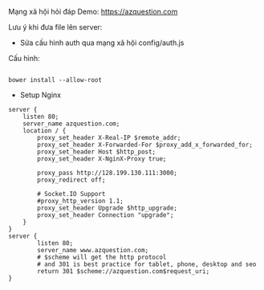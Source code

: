 Mạng xã hội hỏi đáp
Demo: https://azquestion.com

Lưu ý khi đưa file lên server:
- Sửa cấu hình auth qua mạng xã hội config/auth.js


Cấu hình:
```

bower install --allow-root
```
* Setup Nginx
```
server {
    listen 80;
    server_name azquestion.com;
    location / {
        proxy_set_header X-Real-IP $remote_addr;
        proxy_set_header X-Forwarded-For $proxy_add_x_forwarded_for;
        proxy_set_header Host $http_post;
        proxy_set_header X-NginX-Proxy true;

        proxy_pass http://128.199.130.111:3000;
        proxy_redirect off;

        # Socket.IO Support
        #proxy_http_version 1.1;
        proxy_set_header Upgrade $http_upgrade;
        proxy_set_header Connection "upgrade";
    }
}
server {
        listen 80;
        server_name www.azquestion.com;
        # $scheme will get the http protocol
        # and 301 is best practice for tablet, phone, desktop and seo
        return 301 $scheme://azquestion.com$request_uri;
}